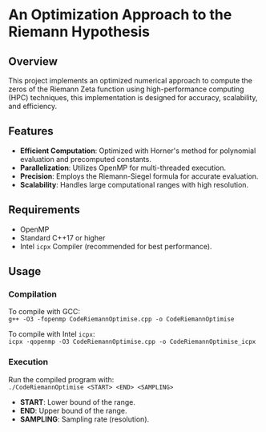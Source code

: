 # An Optimization Approach to the Riemann Hypothesis

## Overview

This project implements an optimized numerical approach to compute the zeros of the Riemann Zeta function using high-performance computing (HPC) techniques, this implementation is designed for accuracy, scalability, and efficiency.

## Features

- **Efficient Computation**: Optimized with Horner's method for polynomial evaluation and precomputed constants.
- **Parallelization**: Utilizes OpenMP for multi-threaded execution.
- **Precision**: Employs the Riemann-Siegel formula for accurate evaluation.
- **Scalability**: Handles large computational ranges with high resolution.

## Requirements

- OpenMP
- Standard C++17 or higher
- Intel `icpx` Compiler (recommended for best performance).
  
## Usage

### Compilation

To compile with GCC:  
`g++ -O3 -fopenmp CodeRiemannOptimise.cpp -o CodeRiemannOptimise`

To compile with Intel `icpx`:  
`icpx -qopenmp -O3 CodeRiemannOptimise.cpp -o CodeRiemannOptimise_icpx`


### Execution

Run the compiled program with:  
`./CodeRiemannOptimise <START> <END> <SAMPLING>`

- **START**: Lower bound of the range.  
- **END**: Upper bound of the range.  
- **SAMPLING**: Sampling rate (resolution).
